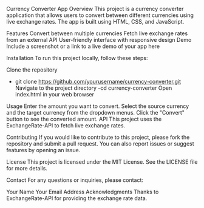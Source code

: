 Currency Converter App
Overview
This project is a currency converter application that allows users to convert between different currencies using live exchange rates. The app is built using HTML, CSS, and JavaScript.

Features
Convert between multiple currencies
Fetch live exchange rates from an external API
User-friendly interface with responsive design
Demo
Include a screenshot or a link to a live demo of your app here

Installation
To run this project locally, follow these steps:

Clone the repository
- git clone https://github.com/yourusername/currency-converter.git
Navigate to the project directory
-cd currency-converter
Open index.html in your web browser

Usage
Enter the amount you want to convert.
Select the source currency and the target currency from the dropdown menus.
Click the "Convert" button to see the converted amount.
API
This project uses the ExchangeRate-API to fetch live exchange rates.

Contributing
If you would like to contribute to this project, please fork the repository and submit a pull request. You can also report issues or suggest features by opening an issue.

License
This project is licensed under the MIT License. See the LICENSE file for more details.

Contact
For any questions or inquiries, please contact:

Your Name
Your Email Address
Acknowledgments
Thanks to ExchangeRate-API for providing the exchange rate data.
